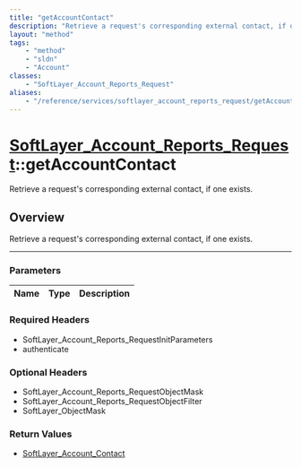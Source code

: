 ```yaml
---
title: "getAccountContact"
description: "Retrieve a request's corresponding external contact, if one exists."
layout: "method"
tags:
    - "method"
    - "sldn"
    - "Account"
classes:
    - "SoftLayer_Account_Reports_Request"
aliases:
    - "/reference/services/softlayer_account_reports_request/getAccountContact"
---
```

# [SoftLayer_Account_Reports_Request](/reference/services/SoftLayer_Account_Reports_Request)::getAccountContact

Retrieve a request's corresponding external contact, if one exists.


## Overview 
Retrieve a request's corresponding external contact, if one exists.

-----

### Parameters 
|Name | Type | Description |
| --- | --- | --- |


### Required Headers
* SoftLayer_Account_Reports_RequestInitParameters
* authenticate


### Optional Headers
* SoftLayer_Account_Reports_RequestObjectMask
* SoftLayer_Account_Reports_RequestObjectFilter
* SoftLayer_ObjectMask

### Return Values
* <a href='/reference/datatypes/SoftLayer_Account_Contact'>SoftLayer_Account_Contact </a>




